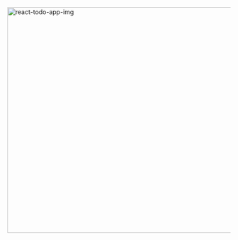 <img width="510" alt="react-todo-app-img" src="https://github.com/AishwaryaBongale/react-todo-app/assets/153872965/9fee7041-91f4-4092-b4c6-bc2c543728e4">
